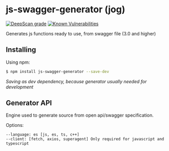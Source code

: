 # js-swagger-generator (jog)
[![DeepScan grade](https://deepscan.io/api/teams/5441/projects/7228/branches/69523/badge/grade.svg)](https://deepscan.io/dashboard#view=project&tid=5441&pid=7228&bid=69523)
[![Known Vulnerabilities](https://snyk.io//test/github/maxvanceffer/js-swagger-generator/badge.svg?targetFile=package.json)](https://snyk.io//test/github/maxvanceffer/js-swagger-generator?targetFile=package.json)

Generates js functions ready to use, from swagger file (3.0 and higher)

## Installing

Using npm:
```bash
$ npm install js-swagger-generator --save-dev
```
*Saving as dev dependency, because generator usually needed for development* 

## Generator API

Engine used to generate source from open api/swagger specification. 
 
Options:

    --language: es [js, es, ts, c++]
    --client: [fetch, axios, superagent] Only required for javascript and typescript


